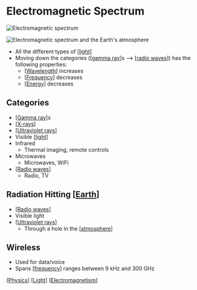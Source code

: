 # Electromagnetic Spectrum

![Electromagnetic spectrum](/assets/second-brain/2020-10-05-10-09-49.png)

![Electromagnetic spectrum and the Earth's atmosphere](/assets/second-brain/2020-10-05-13-33-30.png)

- All the different types of [[light]]
- Moving down the categories ([[gamma ray]]s --> [[radio waves]]) has the following properties:
  - [[Wavelength]] increases
  - [[Frequency]] decreases
  - [[Energy]] decreases

## Categories

- [[Gamma ray]]s
- [[X-rays]]
- [[Ultraviolet rays]]
- Visible [[light]]
- Infrared
  - Thermal imaging, remote controls
- Microwaves
  - Microwaves, WiFi
- [[Radio waves]]
  - Radio, TV

## Radiation Hitting [[Earth]]

- [[Radio waves]]
- Visible light
- [[Ultraviolet rays]]
  - Through a hole in the [[atmosphere]]

## Wireless

- Used for data/voice
- Spans [[frequency]] ranges between 9 kHz and 300 GHz

[[Physics]] [[Light]] [[Electromagnetism]]

[//begin]: # "Autogenerated link references for markdown compatibility"
[Light]: light "Light"
[gamma ray]: gamma-ray "Gamma Ray"
[Radio waves]: radio-waves "Radio Waves"
[Wavelength]: wavelength "Wavelength"
[frequency]: frequency "Frequency"
[Energy]: energy "Energy"
[Gamma ray]: gamma-ray "Gamma Ray"
[X-rays]: x-rays "X-Rays"
[Ultraviolet rays]: ultraviolet-rays "Ultraviolet Rays"
[Earth]: earth "Earth 🜨"
[atmosphere]: atmosphere "Atmosphere"
[Physics]: physics "Physics"
[Electromagnetism]: electromagnetism "Electromagnetism"
[//end]: # "Autogenerated link references"